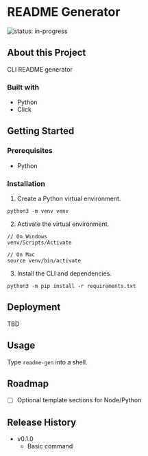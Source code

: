 # README Generator

![status: in-progress](https://img.shields.io/badge/status-in--progress-green)

## About this Project

CLI README generator

### Built with

- Python
- Click

## Getting Started

### Prerequisites

- Python

### Installation

1. Create a Python virtual environment.

```
python3 -m venv venv
```

2. Activate the virtual environment.

```
// On Windows
venv/Scripts/Activate

// On Mac
source venv/bin/activate
```

3. Install the CLI and dependencies.

```
python3 -m pip install -r requirements.txt
```

## Deployment

TBD

## Usage

Type `readme-gen` into a shell.

## Roadmap

- [ ] Optional template sections for Node/Python

## Release History

- v0.1.0
  - Basic command
